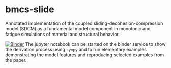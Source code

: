 # bmcs-slide
Annotated implementation of the coupled sliding-decohesion-compression model
(SDCM) as a fundamental model component in monotonic and fatigue simulations
of material and structural behavior.

[![Binder](https://mybinder.org/badge.svg)](https://mybinder.org/v2/gh/bmcs-group/bmcs_slide.git/main?filepath=notebooks/coupled_interface_model.ipynb) 
The jupyter notebook can be started on the binder service to show the 
derivation process using `sympy` and to run elementary examples
demonstrating the model features and reproducing selected examples
from the paper.
